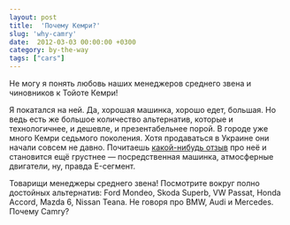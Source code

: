 ```yaml
---
layout: post
title:  'Почему Кемри?'
slug: 'why-camry'
date:  2012-03-03 00:00:00 +0300
category: by-the-way
tags: ["cars"]
---
```


Не могу я понять любовь наших менеджеров среднего звена и чиновников к Тойоте Кемри!

Я покатался на ней. Да, хорошая машинка, хорошо едет, большая. Но ведь есть же большое количество альтернатив, которые и технологичнее, и дешевле, и презентабельнее порой. В городе уже много Кемри седьмого поколения. Хотя продаваться в Украине они начали совсем не давно. Почитаешь [какой-нибудь отзыв](http://www.drive.ru/toyota/drive-test/2011/11/15/4460349/nositel.html) про неё и становится ещё грустнее — посредственная машинка, атмосферные двигатели, ну, правда E-сегмент.

Товарищи менеджеры среднего звена! Посмотрите вокруг полно достойных альтернатив: Ford Mondeo, Skoda Superb, VW Passat, Honda Accord, Mazda 6, Nissan Teana. Не говоря про BMW, Audi и Mercedes. Почему Camry?

